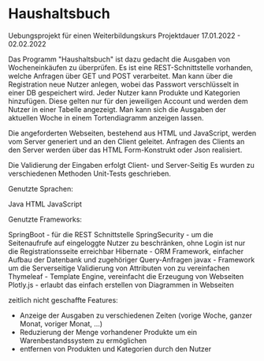 # Haushaltsbuch
Uebungsprojekt für einen Weiterbildungskurs
Projektdauer 17.01.2022 - 02.02.2022

Das Programm "Haushaltsbuch" ist dazu gedacht die Ausgaben von Wocheneinkäufen zu überprüfen.
Es ist eine REST-Schnittstelle vorhanden, welche Anfragen über GET und POST verarbeitet.
Man kann über die Registration neue Nutzer anlegen, wobei das Passwort verschlüsselt in einer DB gespeichert wird.
Jeder Nutzer kann Produkte und Kategorien hinzufügen. Diese gelten nur für den jeweiligen Account und werden dem Nutzer in einer Tabelle angezeigt.
Man kann sich die Ausgaben der aktuellen Woche in einem Tortendiagramm anzeigen lassen.

Die angeforderten Webseiten, bestehend aus HTML und JavaScript, werden vom Server generiert und an den Client geleitet.
Anfragen des Clients an den Server werden über das HTML Form-Konstrukt oder Json realisiert.

Die Validierung der Eingaben erfolgt Client- und Server-Seitig
Es wurden zu verschiedenen Methoden Unit-Tests geschrieben.

Genutzte Sprachen:

Java
HTML
JavaScript

Genutzte Frameworks:

SpringBoot - für die REST Schnittstelle
SpringSecurity - um die Seitenaufrufe auf eingeloggte Nutzer zu beschränken, ohne Login ist nur die Registrationsseite erreichbar
Hibernate - ORM Framework, einfacher Aufbau der Datenbank und zugehöriger Query-Anfragen
javax - Framework um die Serverseitige Validierung von Attributen von zu vereinfachen
Thymeleaf - Template Engine, vereinfacht die Erzeugung von Webseiten
Plotly.js - erlaubt das einfach erstellen von Diagrammen in Webseiten  


zeitlich nicht geschaffte Features:
- Anzeige der Ausgaben zu verschiedenen Zeiten (vorige Woche, ganzer Monat, voriger Monat, ...)
- Reduzierung der Menge vorhandener Produkte um ein Warenbestandssystem zu ermöglichen
- entfernen von Produkten und Kategorien durch den Nutzer
